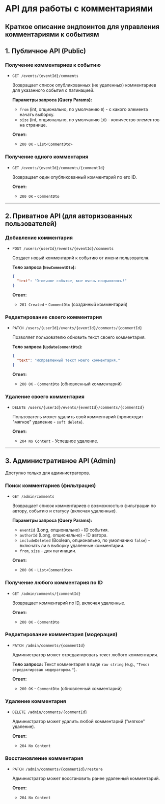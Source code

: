 # API для работы с комментариями

Краткое описание эндпоинтов для управления комментариями к событиям
---

## 1. Публичное API (Public)


### Получение комментариев к событию

-   `GET /events/{eventId}/comments`

    Возвращает список опубликованных (не удаленных) комментариев для указанного события с пагинацией.

    **Параметры запроса (Query Params):**
    -   `from` (int, опционально, по умолчанию `0`) - с какого элемента начать выборку.
    -   `size` (int, опционально, по умолчанию `10`) - количество элементов на странице.

    **Ответ:**
    -   `200 OK` - `List<CommentDto>`

### Получение одного комментария

-   `GET /events/{eventId}/comments/{commentId}`

    Возвращает один опубликованный комментарий по его ID.

    **Ответ:**
    -   `200 OK` - `CommentDto`

---

## 2. Приватное API (для авторизованных пользователей)


### Добавление комментария

-   `POST /users/{userId}/events/{eventId}/comments`

    Создает новый комментарий к событию от имени пользователя.

    **Тело запроса (`NewCommentDto`):**
    ```json
    {
      "text": "Отличное событие, мне очень понравилось!"
    }
    ```

    **Ответ:**
    -   `201 Created` - `CommentDto` (созданный комментарий)

### Редактирование своего комментария

-   `PATCH /users/{userId}/events/{eventId}/comments/{commentId}`

    Позволяет пользователю обновить текст своего комментария.

    **Тело запроса (`UpdateCommentDto`):**
    ```json
    {
      "text": "Исправленный текст моего комментария."
    }
    ```

    **Ответ:**
    -   `200 OK` - `CommentDto` (обновленный комментарий)

### Удаление своего комментария

-   `DELETE /users/{userId}/events/{eventId}/comments/{commentId}`

    Пользователь может удалить свой комментарий (происходит "мягкое" удаление - `soft delete`).

    **Ответ:**
    -   `204 No Content` - Успешное удаление.

---

## 3. Административное API (Admin)

Доступно только для администраторов.

### Поиск комментариев (фильтрация)

-   `GET /admin/comments`

    Возвращает список комментариев с возможностью фильтрации по автору, событию и статусу (включая удаленные).

    **Параметры запроса (Query Params):**
    -   `eventId` (Long, опционально) - ID события.
    -   `authorId` (Long, опционально) - ID автора.
    -   `includeDeleted` (Boolean, опционально, по умолчанию `false`) - включать ли в выборку удаленные комментарии.
    -   `from`, `size` - для пагинации.

    **Ответ:**
    -   `200 OK` - `List<CommentDto>`

### Получение любого комментария по ID

-   `GET /admin/comments/{commentId}`

    Возвращает комментарий по ID, включая удаленные.

    **Ответ:**
    -   `200 OK` - `CommentDto`

### Редактирование комментария (модерация)

-   `PATCH /admin/comments/{commentId}`

    Администратор может отредактировать текст любого комментария.

    **Тело запроса:**
    Текст комментария в виде `raw string` (e.g., `"Текст отредактирован модератором."`).

    **Ответ:**
    -   `200 OK` - `CommentDto` (обновленный комментарий)

### Удаление комментария

-   `DELETE /admin/comments/{commentId}`

    Администратор может удалить любой комментарий ("мягкое" удаление).

    **Ответ:**
    -   `204 No Content`

### Восстановление комментария

-   `PATCH /admin/comments/{commentId}/restore`

    Администратор может восстановить ранее удаленный комментарий.

    **Ответ:**
    -   `204 No Content`